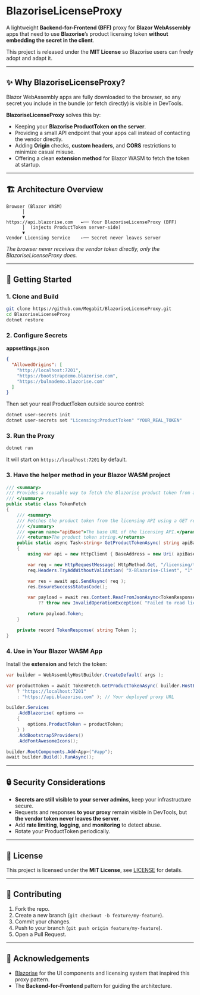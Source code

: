 # BlazoriseLicenseProxy

A lightweight **Backend-for-Frontend (BFF)** proxy for **Blazor WebAssembly** apps that need to use **Blazorise**’s product licensing token **without embedding the secret in the client**.  

This project is released under the **MIT License** so Blazorise users can freely adopt and adapt it.

---

## ✨ Why BlazoriseLicenseProxy?

Blazor WebAssembly apps are fully downloaded to the browser, so any secret you include in the bundle (or fetch directly) is visible in DevTools.  

**BlazoriseLicenseProxy** solves this by:

- Keeping your **Blazorise ProductToken** **on the server**.
- Providing a small API endpoint that your apps call instead of contacting the vendor directly.
- Adding **Origin** checks, **custom headers**, and **CORS** restrictions to minimize casual misuse.
- Offering a clean **extension method** for Blazor WASM to fetch the token at startup.

---

## 🏗 Architecture Overview

```
Browser (Blazor WASM)
      │
      ▼
https://api.blazorise.com   ←── Your BlazoriseLicenseProxy (BFF)
      │  (injects ProductToken server-side)
      ▼
Vendor Licensing Service    ←── Secret never leaves server
```

*The browser never receives the vendor token directly, only the BlazoriseLicenseProxy does.*

---

## 🚀 Getting Started

### 1. Clone and Build
```bash
git clone https://github.com/Megabit/BlazoriseLicenseProxy.git
cd BlazoriseLicenseProxy
dotnet restore
```

### 2. Configure Secrets

**appsettings.json**
```json
{
  "AllowedOrigins": [
    "http://localhost:7201",
    "https://bootstrapdemo.blazorise.com",
    "https://bulmademo.blazorise.com"
  ]
}
```

Then set your real ProductToken outside source control:
```bash
dotnet user-secrets init
dotnet user-secrets set "Licensing:ProductToken" "YOUR_REAL_TOKEN"
```

### 3. Run the Proxy

```bash
dotnet run
```
It will start on `https://localhost:7201` by default.

### 3. Have the helper method in your Blazor WASM project

```csharp
/// <summary>
/// Provides a reusable way to fetch the Blazorise product token from a remote API.
/// </summary>
public static class TokenFetch
{
    /// <summary>
    /// Fetches the product token from the licensing API using a GET request with the required header.
    /// </summary>
    /// <param name="apiBase">The base URL of the licensing API.</param>"
    /// <returns>The product token string.</returns>
    public static async Task<string> GetProductTokenAsync( string apiBase )
    {
        using var api = new HttpClient { BaseAddress = new Uri( apiBase ) };

        var req = new HttpRequestMessage( HttpMethod.Get, "/licensing/token" );
        req.Headers.TryAddWithoutValidation( "X-Blazorise-Client", "1" );

        var res = await api.SendAsync( req );
        res.EnsureSuccessStatusCode();

        var payload = await res.Content.ReadFromJsonAsync<TokenResponse>()
            ?? throw new InvalidOperationException( "Failed to read licensing token." );

        return payload.Token;
    }

    private record TokenResponse( string Token );
}
```

### 4. Use in Your Blazor WASM App

Install the **extension** and fetch the token:

```csharp
var builder = WebAssemblyHostBuilder.CreateDefault( args );

var productToken = await TokenFetch.GetProductTokenAsync( builder.HostEnvironment.IsDevelopment()
    ? "https://localhost:7201"
    : "https://api.blazorise.com" ); // Your deployed proxy URL

builder.Services
    .AddBlazorise( options =>
    {
        options.ProductToken = productToken;
    } )
    .AddBootstrap5Providers()
    .AddFontAwesomeIcons();

builder.RootComponents.Add<App>("#app");
await builder.Build().RunAsync();
```

---

## 🔒 Security Considerations

- **Secrets are still visible to your server admins**, keep your infrastructure secure.
- Requests and responses **to your proxy** remain visible in DevTools, but **the vendor token never leaves the server**.
- Add **rate limiting**, **logging**, and **monitoring** to detect abuse.
- Rotate your ProductToken periodically.

---

## 📜 License

This project is licensed under the **MIT License**, see [LICENSE](LICENSE) for details.

---

## 🙌 Contributing

1. Fork the repo.
2. Create a new branch (`git checkout -b feature/my-feature`).
3. Commit your changes.
4. Push to your branch (`git push origin feature/my-feature`).
5. Open a Pull Request.

---

## 📣 Acknowledgements

- [Blazorise](https://blazorise.com/) for the UI components and licensing system that inspired this proxy pattern.
- The **Backend-for-Frontend** pattern for guiding the architecture.
